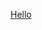 
<meta property="og:title"       content="Discord Usage Videos">
<meta property="og:description" content="This page contains a carousel of videos that descript how to use Discord to learn about the formR platorm -- from configuring your development workstation, to building a remote web server to creating a React app to manuage your data.">
<meta property="og:url"         content="https://formR.net/">
<meta property="og:image"       content="https://suzeeparker.github.io/FRDocs_dev01-suzee/assets/formR-icon.png">

<!-- ![formR Icon](../assets/formR-icon.png "formR Icon") -->

[Hello](fr0601_Video-Carousel.html ':include :type=iframe controls height=850px width=1300px')

